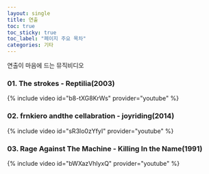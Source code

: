 ```yaml
---
layout: single
title: 연출
toc: true
toc_sticky: true
toc_label: "페이지 주요 목차"
categories: 기타
---
```

연출이 마음에 드는 뮤직비디오
### 01. The strokes - Reptilia(2003)
{% include video id="b8-tXG8KrWs" provider="youtube" %}   

### 02. frnkiero andthe cellabration - joyriding(2014)
{% include video id="sR3lo0zYfyI" provider="youtube" %}   

### 03. Rage Against The Machine - Killing In the Name(1991)
{% include video id="bWXazVhlyxQ" provider="youtube" %} 
